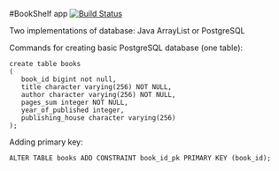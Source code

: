 #BookShelf app 
[![Build Status](https://travis-ci.org/ppszczepaniak/BookShelf.svg?branch=master)](https://travis-ci.org/ppszczepaniak/BookShelf)

Two implementations of database:
Java ArrayList or PostgreSQL 

Commands for creating basic PostgreSQL database (one table):
```
create table books
(
   book_id bigint not null,
   title character varying(256) NOT NULL,
   author character varying(256) NOT NULL,
   pages_sum integer NOT NULL,
   year_of_published integer,
   publishing_house character varying(256)
);
```
Adding  primary key:
```
ALTER TABLE books ADD CONSTRAINT book_id_pk PRIMARY KEY (book_id);
```
